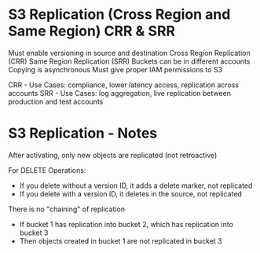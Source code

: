 # S3 Replication (Cross Region and Same Region) CRR & SRR

Must enable versioning in source and destination
Cross Region Replication (CRR)
Same Region Replication (SRR)
Buckets can be in different accounts 
Copying is asynchronous 
Must give proper IAM permissions to S3

CRR - Use Cases: compliance, lower latency access, replication across accounts
SRR - Use Cases: log aggregation, live replication between production and test accounts

# S3 Replication - Notes

After activating, only new objects are replicated (not retroactive)

For DELETE Operations:
- If you delete without a version ID, it adds a delete marker, not replicated
- If you delete with a version ID, it deletes in the source, not replicated

There is no "chaining" of replication
- If bucket 1 has replication into bucket 2, which has replication into bucket 3
- Then objects created in bucket 1 are not replicated in bucket 3
